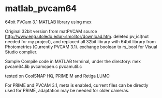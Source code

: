 # matlab_pvcam64
64bit PVCam 3.1 MATLAB library using mex

Original 32bit version from matPVCAM source http://www.eng.utoledo.edu/~smolitor/download.htm.
deleted pv_icl(not needed for my project), and replaced all 32bit library with 64bit library from Photometrics (Currently PVCAM 3.1).
exchange boolean to rs_bool for Visual Studio complier.

Sample Compile code in MATLAB terminal, under the directory:
mex pvcam64.lib pvcamopen.c pvcamutil.c

tested on CoolSNAP HQ, PRIME M and Retiga LUMO

For PRIME and PVCAM 3.1, meta is enabled, current files can be directly used for PRIME, adaptation may be needed for older cameras.
